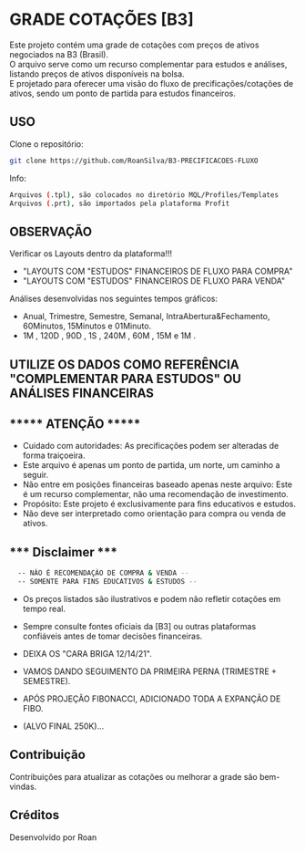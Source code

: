 GRADE COTAÇÕES [B3]
===================

Este projeto contém uma grade de cotações com preços de ativos negociados na B3 (Brasil).  
O arquivo serve como um recurso complementar para estudos e análises, listando preços de ativos disponíveis na bolsa.  
E projetado para oferecer uma visão do fluxo de precificações/cotações de ativos, sendo um ponto de partida para estudos financeiros.  
  
  
USO    
---  

Clone o repositório:
```bash
git clone https://github.com/RoanSilva/B3-PRECIFICACOES-FLUXO
```  

Info:  
```bash
Arquivos (.tpl), são colocados no diretório MQL/Profiles/Templates  
Arquivos (.prt), são importados pela plataforma Profit
```    

OBSERVAÇÃO    
----------  

Verificar os Layouts dentro da plataforma!!!    
- "LAYOUTS COM "ESTUDOS" FINANCEIROS DE FLUXO PARA COMPRA"  
- "LAYOUTS COM "ESTUDOS" FINANCEIROS DE FLUXO PARA VENDA"  
  
Análises desenvolvidas nos seguintes tempos gráficos:
- Anual, Trimestre, Semestre, Semanal, IntraAbertura&Fechamento, 60Minutos, 15Minutos e 01Minuto.  
-  1M  ,    120D  ,    90D  ,    1S  ,             240M        ,    60M   ,     15M   e    1M   .  

       
UTILIZE OS DADOS COMO REFERÊNCIA "COMPLEMENTAR PARA ESTUDOS" OU ANÁLISES FINANCEIRAS  
------------------------------------------------------------------------------------  
  
  
***** ATENÇÃO *****  
-------------------  

- Cuidado com autoridades: As precificações podem ser alteradas de forma traiçoeira.  
- Este arquivo é apenas um ponto de partida, um norte, um caminho a seguir.  
- Não entre em posições financeiras baseado apenas neste arquivo: Este é um recurso complementar, não uma recomendação de investimento.  
- Propósito: Este projeto é exclusivamente para fins educativos e estudos.  
- Não deve ser interpretado como orientação para compra ou venda de ativos.  
  
  
*** Disclaimer ***  
------------------  
  
```bash
  -- NÃO É RECOMENDAÇÃO DE COMPRA & VENDA -- 
  -- SOMENTE PARA FINS EDUCATIVOS & ESTUDOS -- 
```  
  
- Os preços listados são ilustrativos e podem não refletir cotações em tempo real.  
- Sempre consulte fontes oficiais da [B3] ou outras plataformas confiáveis antes de tomar decisões financeiras.    
  
- DEIXA OS "CARA BRIGA 12/14/21".  
- VAMOS DANDO SEGUIMENTO DA PRIMEIRA PERNA (TRIMESTRE + SEMESTRE).  
- APÓS PROJEÇÃO FIBONACCI, ADICIONADO TODA A EXPANÇÃO DE FIBO. 
- (ALVO FINAL 250K)...  
  
  
Contribuição
------------
Contribuições para atualizar as cotações ou melhorar a grade são bem-vindas. 
  
  
Créditos
------------
Desenvolvido por Roan  


